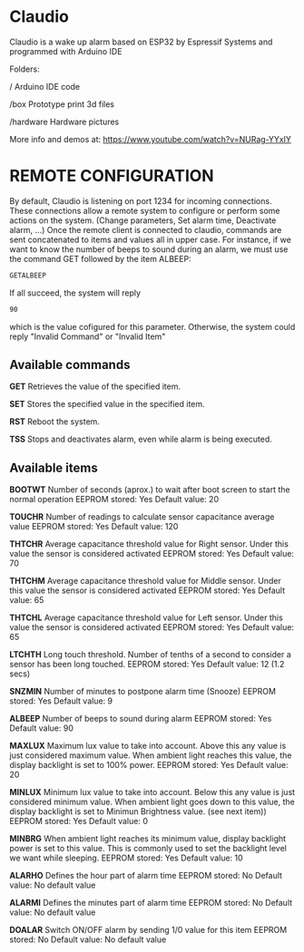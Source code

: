 # Claudio
Claudio is a wake up alarm based on ESP32 by Espressif Systems and programmed with Arduino IDE

Folders:

/          Arduino IDE code

/box       Prototype print 3d files

/hardware  Hardware pictures



More info and demos at: https://www.youtube.com/watch?v=NURag-YYxIY


# REMOTE CONFIGURATION
By default, Claudio is listening on port 1234 for incoming connections. 
These connections allow a remote system to configure or perform some actions on the system. (Change parameters, Set alarm time, Deactivate alarm, ...)
Once the remote client is connected to claudio, commands are sent concatenated to items and values all in upper case. 
For instance, if we want to know the number of beeps to sound during an alarm, we must use the command GET followed by the item ALBEEP:
```bash
GETALBEEP
```
 If all succeed, the system will reply
```bash
90
```
which is the value cofigured for this parameter. Otherwise, the system could reply "Invalid Command" or "Invalid Item"

## Available commands 
**GET**
Retrieves the value of the specified item.

**SET**
Stores the specified value in the specified item.

**RST**
Reboot the system.

**TSS**
Stops and deactivates alarm, even while alarm is being executed.

## Available items
**BOOTWT**
Number of seconds (aprox.) to wait after boot screen to start the normal operation
EEPROM stored: Yes
Default value: 20

**TOUCHR**
Number of readings to calculate sensor capacitance average value
EEPROM stored: Yes
Default value: 120

**THTCHR**
Average capacitance threshold value for Right sensor. Under this value the sensor is considered activated
EEPROM stored: Yes
Default value: 70

**THTCHM**
Average capacitance threshold value for Middle sensor. Under this value the sensor is considered activated
EEPROM stored: Yes
Default value: 65

**THTCHL**
Average capacitance threshold value for Left sensor. Under this value the sensor is considered activated
EEPROM stored: Yes
Default value: 65

**LTCHTH**
Long touch threshold. Number of tenths of a second to consider a sensor has been long touched.
EEPROM stored: Yes
Default value: 12   (1.2 secs)

**SNZMIN**
Number of minutes to postpone alarm time (Snooze)
EEPROM stored: Yes
Default value: 9

**ALBEEP**
Number of beeps to sound during alarm
EEPROM stored: Yes
Default value: 90

**MAXLUX**
Maximum lux value to take into account. Above this any value is just considered maximum value.
When ambient light reaches this value, the display backlight is set to 100% power. 
EEPROM stored: Yes
Default value: 20

**MINLUX**
Minimum lux value to take into account. Below this any value is just considered minimum value.
When ambient light goes down to this value, the display backlight is set to Minimun Brightness value. (see next item))
EEPROM stored: Yes
Default value: 0

**MINBRG**
When ambient light reaches its minimum value, display backlight power is set to this value.
This is commonly used to set the backlight level we want while sleeping. 
EEPROM stored: Yes
Default value: 10

**ALARHO**
Defines the hour part of alarm time 
EEPROM stored: No
Default value: No default value

**ALARMI**
Defines the minutes part of alarm time
EEPROM stored: No
Default value: No default value

**DOALAR**
Switch ON/OFF alarm by sending 1/0 value for this item
EEPROM stored: No
Default value: No default value


